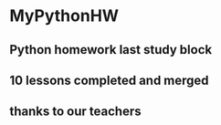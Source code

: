 # MyPythonHW
## Python homework last study block
## 10 lessons completed and merged
## thanks to our teachers
